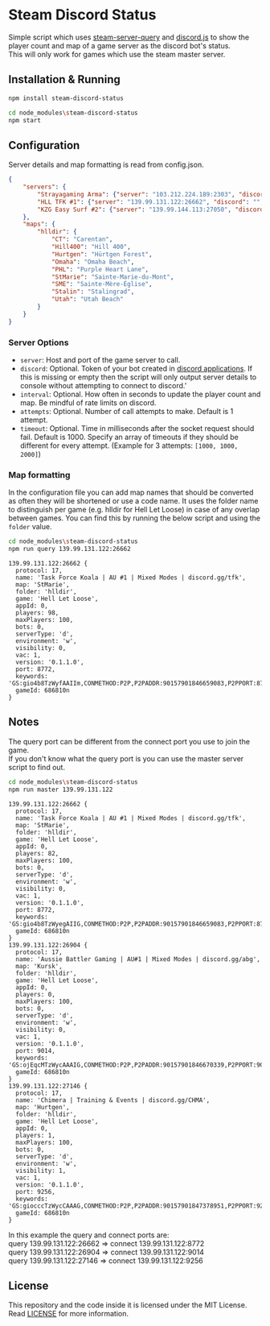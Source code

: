 # Steam Discord Status
Simple script which uses [steam-server-query](https://github.com/GiyoMoon/steam-server-query) and [discord.js](https://github.com/discordjs/discord.js) to show the player count and map of a game server as the discord bot's status.  
This will only work for games which use the steam master server.

## Installation & Running
```bash
npm install steam-discord-status
```
```bash
cd node_modules\steam-discord-status
npm start
```

## Configuration
Server details and map formatting is read from config.json.
```json
{
	"servers": {
		"Strayagaming Arma": {"server": "103.212.224.189:2303", "discord": "", "timeout": 10000},
		"HLL TFK #1": {"server": "139.99.131.122:26662", "discord": "", "interval": 20},
		"KZG Easy Surf #2": {"server": "139.99.144.113:27050", "discord": "", "attempts": 2}
	},
	"maps": {
		"hlldir": {
			"CT": "Carentan",
			"Hill400": "Hill 400",
			"Hurtgen": "Hürtgen Forest",
			"Omaha": "Omaha Beach",
			"PHL": "Purple Heart Lane",
			"StMarie": "Sainte-Marie-du-Mont",
			"SME": "Sainte-Mère-Église",
			"Stalin": "Stalingrad",
			"Utah": "Utah Beach"
		}
	}
}
```
### Server Options
- `server`: Host and port of the game server to call.
- `discord`: Optional. Token of your bot created in [discord applications](https://discord.com/developers/applications). If this is missing or empty then the script will only output server details to console without attempting to connect to discord.'
- `interval`: Optional. How often in seconds to update the player count and map. Be mindful of rate limits on discord.
- `attempts`: Optional. Number of call attempts to make. Default is 1 attempt.
- `timeout`: Optional. Time in milliseconds after the socket request should fail. Default is 1000. Specify an array of timeouts if they should be different for every attempt. (Example for 3 attempts: `[1000, 1000, 2000]`)

### Map formatting
In the configuration file you can add map names that should be converted as often they will be shortened or use a code name.   It uses the folder name to distinguish per game (e.g. hlldir for Hell Let Loose) in case of any overlap between games. You can find this by running the below script and using the `folder` value.
```bash
cd node_modules\steam-discord-status
npm run query 139.99.131.122:26662
```
```
139.99.131.122:26662 {
  protocol: 17,
  name: 'Task Force Koala | AU #1 | Mixed Modes | discord.gg/tfk',
  map: 'StMarie',
  folder: 'hlldir',
  game: 'Hell Let Loose',
  appId: 0,
  players: 98,
  maxPlayers: 100,
  bots: 0,
  serverType: 'd',
  environment: 'w',
  visibility: 0,
  vac: 1,
  version: '0.1.1.0',
  port: 8772,
  keywords: 'GS:gio4b8TzWyfAAIIm,CONMETHOD:P2P,P2PADDR:90157901846659083,P2PPORT:8772,SESSIONFLAGS:171,VISIB_i:0',
  gameId: 686810n
}
```

## Notes
The query port can be different from the connect port you use to join the game.  
If you don't know what the query port is you can use the master server script to find out.
```bash
cd node_modules\steam-discord-status
npm run master 139.99.131.122
```
```
139.99.131.122:26662 {
  protocol: 17,
  name: 'Task Force Koala | AU #1 | Mixed Modes | discord.gg/tfk',
  map: 'StMarie',
  folder: 'hlldir',
  game: 'Hell Let Loose',
  appId: 0,
  players: 82,
  maxPlayers: 100,
  bots: 0,
  serverType: 'd',
  environment: 'w',
  visibility: 0,
  vac: 1,
  version: '0.1.1.0',
  port: 8772,
  keywords: 'GS:gio4b8TzWyegAIIG,CONMETHOD:P2P,P2PADDR:90157901846659083,P2PPORT:8772,SESSIONFLAGS:171,VISIB_i:0',
  gameId: 686810n
}
139.99.131.122:26904 {
  protocol: 17,
  name: 'Aussie Battler Gaming | AU#1 | Mixed Modes | discord.gg/abg',
  map: 'Kursk',
  folder: 'hlldir',
  game: 'Hell Let Loose',
  appId: 0,
  players: 0,
  maxPlayers: 100,
  bots: 0,
  serverType: 'd',
  environment: 'w',
  visibility: 0,
  vac: 1,
  version: '0.1.1.0',
  port: 9014,
  keywords: 'GS:ojEqcMTzWycAAAIG,CONMETHOD:P2P,P2PADDR:90157901846670339,P2PPORT:9014,SESSIONFLAGS:171,VISIB_i:0',
  gameId: 686810n
}
139.99.131.122:27146 {
  protocol: 17,
  name: 'Chimera | Training & Events | discord.gg/CHMA',
  map: 'Hurtgen',
  folder: 'hlldir',
  game: 'Hell Let Loose',
  appId: 0,
  players: 1,
  maxPlayers: 100,
  bots: 0,
  serverType: 'd',
  environment: 'w',
  visibility: 1,
  vac: 1,
  version: '0.1.1.0',
  port: 9256,
  keywords: 'GS:giocccTzWycCAAAG,CONMETHOD:P2P,P2PADDR:90157901847378951,P2PPORT:9256,SESSIONFLAGS:171,VISIB_i:0',
  gameId: 686810n
}
```
In this example the query and connect ports are:  
query 139.99.131.122:26662 => connect 139.99.131.122:8772  
query 139.99.131.122:26904 => connect 139.99.131.122:9014  
query 139.99.131.122:27146 => connect 139.99.131.122:9256

## License
This repository and the code inside it is licensed under the MIT License. Read [LICENSE](https://github.com/HellaMadMax/steam-discord-status/blob/main/LICENSE) for more information.

